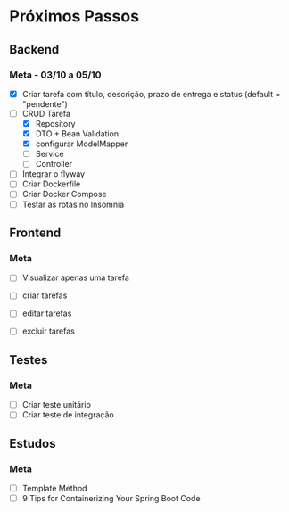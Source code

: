# Próximos Passos

## Backend
### Meta - 03/10 a 05/10
- [x] Criar tarefa com título, descrição, prazo de entrega e status (default = "pendente")
- [ ] CRUD Tarefa
    - [x] Repository
    - [x] DTO + Bean Validation
    - [x] configurar ModelMapper
    - [ ] Service
    - [ ] Controller
- [ ] Integrar o flyway
- [ ] Criar Dockerfile
- [ ] Criar Docker Compose
- [ ] Testar as rotas no Insomnia

## Frontend
### Meta
- [ ] Visualizar apenas uma tarefa
- [ ] criar tarefas
- [ ] editar tarefas
- [ ] excluir tarefas


## Testes
### Meta
- [ ] Criar teste unitário
- [ ] Criar teste de integração

## Estudos
### Meta
- [ ] Template Method
- [ ] 9 Tips for Containerizing Your Spring Boot Code